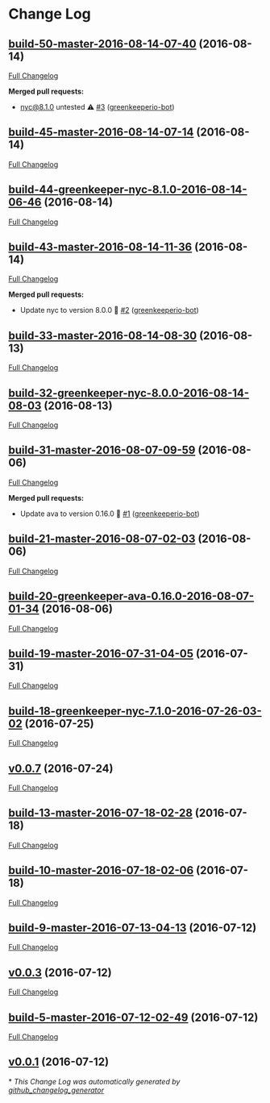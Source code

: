 # Change Log

## [build-50-master-2016-08-14-07-40](https://github.com/willyb321/node-notes/tree/build-50-master-2016-08-14-07-40) (2016-08-14)
[Full Changelog](https://github.com/willyb321/node-notes/compare/build-45-master-2016-08-14-07-14...build-50-master-2016-08-14-07-40)

**Merged pull requests:**

- nyc@8.1.0 untested ⚠️ [\#3](https://github.com/willyb321/node-notes/pull/3) ([greenkeeperio-bot](https://github.com/greenkeeperio-bot))

## [build-45-master-2016-08-14-07-14](https://github.com/willyb321/node-notes/tree/build-45-master-2016-08-14-07-14) (2016-08-14)
[Full Changelog](https://github.com/willyb321/node-notes/compare/build-44-greenkeeper-nyc-8.1.0-2016-08-14-06-46...build-45-master-2016-08-14-07-14)

## [build-44-greenkeeper-nyc-8.1.0-2016-08-14-06-46](https://github.com/willyb321/node-notes/tree/build-44-greenkeeper-nyc-8.1.0-2016-08-14-06-46) (2016-08-14)
[Full Changelog](https://github.com/willyb321/node-notes/compare/build-43-master-2016-08-14-11-36...build-44-greenkeeper-nyc-8.1.0-2016-08-14-06-46)

## [build-43-master-2016-08-14-11-36](https://github.com/willyb321/node-notes/tree/build-43-master-2016-08-14-11-36) (2016-08-14)
[Full Changelog](https://github.com/willyb321/node-notes/compare/build-33-master-2016-08-14-08-30...build-43-master-2016-08-14-11-36)

**Merged pull requests:**

- Update nyc to version 8.0.0 🚀 [\#2](https://github.com/willyb321/node-notes/pull/2) ([greenkeeperio-bot](https://github.com/greenkeeperio-bot))

## [build-33-master-2016-08-14-08-30](https://github.com/willyb321/node-notes/tree/build-33-master-2016-08-14-08-30) (2016-08-13)
[Full Changelog](https://github.com/willyb321/node-notes/compare/build-32-greenkeeper-nyc-8.0.0-2016-08-14-08-03...build-33-master-2016-08-14-08-30)

## [build-32-greenkeeper-nyc-8.0.0-2016-08-14-08-03](https://github.com/willyb321/node-notes/tree/build-32-greenkeeper-nyc-8.0.0-2016-08-14-08-03) (2016-08-13)
[Full Changelog](https://github.com/willyb321/node-notes/compare/build-31-master-2016-08-07-09-59...build-32-greenkeeper-nyc-8.0.0-2016-08-14-08-03)

## [build-31-master-2016-08-07-09-59](https://github.com/willyb321/node-notes/tree/build-31-master-2016-08-07-09-59) (2016-08-06)
[Full Changelog](https://github.com/willyb321/node-notes/compare/build-21-master-2016-08-07-02-03...build-31-master-2016-08-07-09-59)

**Merged pull requests:**

- Update ava to version 0.16.0 🚀 [\#1](https://github.com/willyb321/node-notes/pull/1) ([greenkeeperio-bot](https://github.com/greenkeeperio-bot))

## [build-21-master-2016-08-07-02-03](https://github.com/willyb321/node-notes/tree/build-21-master-2016-08-07-02-03) (2016-08-06)
[Full Changelog](https://github.com/willyb321/node-notes/compare/build-20-greenkeeper-ava-0.16.0-2016-08-07-01-34...build-21-master-2016-08-07-02-03)

## [build-20-greenkeeper-ava-0.16.0-2016-08-07-01-34](https://github.com/willyb321/node-notes/tree/build-20-greenkeeper-ava-0.16.0-2016-08-07-01-34) (2016-08-06)
[Full Changelog](https://github.com/willyb321/node-notes/compare/build-19-master-2016-07-31-04-05...build-20-greenkeeper-ava-0.16.0-2016-08-07-01-34)

## [build-19-master-2016-07-31-04-05](https://github.com/willyb321/node-notes/tree/build-19-master-2016-07-31-04-05) (2016-07-31)
[Full Changelog](https://github.com/willyb321/node-notes/compare/build-18-greenkeeper-nyc-7.1.0-2016-07-26-03-02...build-19-master-2016-07-31-04-05)

## [build-18-greenkeeper-nyc-7.1.0-2016-07-26-03-02](https://github.com/willyb321/node-notes/tree/build-18-greenkeeper-nyc-7.1.0-2016-07-26-03-02) (2016-07-25)
[Full Changelog](https://github.com/willyb321/node-notes/compare/v0.0.7...build-18-greenkeeper-nyc-7.1.0-2016-07-26-03-02)

## [v0.0.7](https://github.com/willyb321/node-notes/tree/v0.0.7) (2016-07-24)
[Full Changelog](https://github.com/willyb321/node-notes/compare/build-13-master-2016-07-18-02-28...v0.0.7)

## [build-13-master-2016-07-18-02-28](https://github.com/willyb321/node-notes/tree/build-13-master-2016-07-18-02-28) (2016-07-18)
[Full Changelog](https://github.com/willyb321/node-notes/compare/build-10-master-2016-07-18-02-06...build-13-master-2016-07-18-02-28)

## [build-10-master-2016-07-18-02-06](https://github.com/willyb321/node-notes/tree/build-10-master-2016-07-18-02-06) (2016-07-18)
[Full Changelog](https://github.com/willyb321/node-notes/compare/build-9-master-2016-07-13-04-13...build-10-master-2016-07-18-02-06)

## [build-9-master-2016-07-13-04-13](https://github.com/willyb321/node-notes/tree/build-9-master-2016-07-13-04-13) (2016-07-12)
[Full Changelog](https://github.com/willyb321/node-notes/compare/v0.0.3...build-9-master-2016-07-13-04-13)

## [v0.0.3](https://github.com/willyb321/node-notes/tree/v0.0.3) (2016-07-12)
[Full Changelog](https://github.com/willyb321/node-notes/compare/build-5-master-2016-07-12-02-49...v0.0.3)

## [build-5-master-2016-07-12-02-49](https://github.com/willyb321/node-notes/tree/build-5-master-2016-07-12-02-49) (2016-07-12)
[Full Changelog](https://github.com/willyb321/node-notes/compare/v0.0.1...build-5-master-2016-07-12-02-49)

## [v0.0.1](https://github.com/willyb321/node-notes/tree/v0.0.1) (2016-07-12)


\* *This Change Log was automatically generated by [github_changelog_generator](https://github.com/skywinder/Github-Changelog-Generator)*